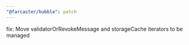 ```yaml
---
"@farcaster/hubble": patch
---
```


fix: Move validatorOrRevokeMessage and storageCache iterators to be managed
